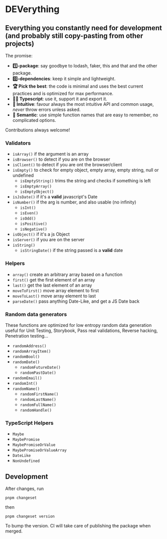 # DEVerything

## Everything you constantly need for development (and probably still copy-pasting from other projects)

The promise:

- **1️⃣-package**: say goodbye to lodash, faker, this and that and the other package.
- **0️⃣-dependencies**: keep it simple and lightweight.
- **🏆 Pick the best**: the code is minimal and uses the best current practices and is optimized for max performance.
- **👪🏼 Typescript**: use it, support it and export it.
- **🌊 Intuitive**: favour always the most intuitive API and common usage, _never_ throw errors unless asked.
- **🙈 Semantic**: use simple function names that are easy to remember, no complicated options.

Contributions always welcome!

### Validators

- `isArray()` if the argument is an array
- `isBrowser()` to detect if you are on the browser
- `isClient()` to detect if you are ont the browser/client
- `isEmpty()` to check for empty object, empty array, empty string, null or undefined
  - `isEmptyString()` trims the string and checks if something is left
  - `isEmptyArray()`
  - `isEmptyObject()`
- `isJsDate()` if it's a **valid** javascript's Date
- `isNumber()` if the arg is number, and also usable (no infinity)
  - `isInt()`
  - `isEven()`
  - `isOdd()`
  - `isPositive()`
  - `isNegative()`
- `isObject()` if it's a js Object
- `isServer()` if you are on the server
- `isString()`
  - `isStringDate()` if the string passed is a **valid** date

### Helpers

- `array()` create an arbitrary array based on a function
- `first()` get the first element of an array
- `last()` get the last element of an array
- `moveToFirst()` move array element to first
- `moveToLast()` move array element to last
- `parseDate()` pass anything Date-Like, and get a JS Date back

### Random data generators

These functions are optimized for low entropy random data generation useful for Unit Testing, Storybook, Pass real validations, Reverse hacking, Penetration testing...

- `randomAddress()`
- `randomArrayItem()`
- `randomBool()`
- `randomDate()`
  - `randomFutureDate()`
  - `randomPastDate()`
- `randomEmail()`
- `randomInt()`
- `randomName()`
  - `randomFirstName()`
  - `randomLastName()`
  - `randomFullName()`
  - `randomHandle()`

### TypeScript Helpers

- `Maybe`
- `MaybePromise`
- `MaybePromiseOrValue`
- `MaybePromiseOrValueArray`
- `DateLike`
- `NonUndefined`

## Development

After changes, run

```
pnpm changeset
```

then

```
pnpm changeset version
```

To bump the version. CI will take care of publishing the package when merged.
